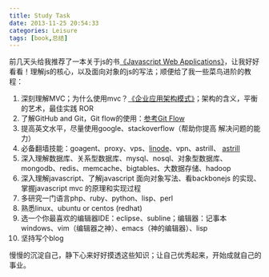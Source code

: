 ```yaml
---
title: Study Task
date: 2013-11-25 20:54:33
categories: Leisure
tags: [book,总结]
---
```

前几天头给我推荐了一本关于js的书<a href="http://yunpan.cn/QUuinR9BHPUhq">《Javascript Web Applications》</a>，让我好好看看！理解js的核心，以及面向对象的js的写法；顺便给了我一些菜鸟进阶的教程：

1. 深刻理解MVC；为什么使用mvc？<a href="http://yunpan.cn/QUuiR5HQmnd2c">《企业应用架构模式》</a>；架构的含义，平衡的艺术，最佳实践 ROR
2. 了解GitHub and Git，Git flow的使用：<a href="http://selfcontroller.iteye.com/blog/996494">参考Git Flow</a>
3. 提高英文水平，尽量使用google、stackoverflow（帮助你提高 解决问题的能力）
4. 必备翻墙技能：goagent、proxy、vps、<a href="https://www.linode.com/">linode</a>、vpn、astrill、  <a href="https://www.astrill.com/">astrill</a>
5. 深入理解数据库、关系型数据库、mysql、nosql、对象型数据库、mongodb、redis、memcache、bigtables、大数据存储、hadoop
6. 深入理解javascript、了解javascript 面向对象写法、看backbonejs 的实现、掌握javascript  mvc 的原理和实现过程
7. 多研究一门语言php、ruby、python、lisp、perl
8. 熟悉linux、ubuntu or centos (redhat)
9. 选一个你最喜欢的编辑器IDE：eclipse、subline；编辑器：记事本  windows、vim（编辑器之神）、emacs（神的编辑器）、lisp
10. 坚持写个blog

慢慢的沉淀自己，静下心来好好摸透这些知识；让自己优秀起来，开始成就自己的事业。